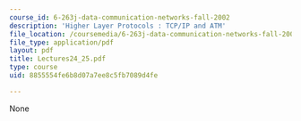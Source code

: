 ```yaml
---
course_id: 6-263j-data-communication-networks-fall-2002
description: 'Higher Layer Protocols : TCP/IP and ATM'
file_location: /coursemedia/6-263j-data-communication-networks-fall-2002/8855554fe6b8d07a7ee8c5fb7089d4fe_Lectures24_25.pdf
file_type: application/pdf
layout: pdf
title: Lectures24_25.pdf
type: course
uid: 8855554fe6b8d07a7ee8c5fb7089d4fe

---
```

None